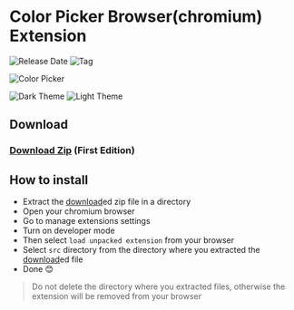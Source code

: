 # Color Picker Browser(chromium) Extension

![Release Date](https://img.shields.io/github/release-date/codeantu/color-picker-extension?color=limegreen)
![Tag](https://img.shields.io/github/tag/codeantu/color-picker-extension?color=limegreen)

![Color Picker](https://codeantu.github.io/color-picker-extension/Images/logo.png)

![Dark Theme](https://codeantu.github.io/color-picker-extension/Images/dark.png)
![Light Theme](https://codeantu.github.io/color-picker-extension/Images/light.png)

## Download

### [Download Zip](https://github.com/codeAntu/color-picker-extension/releases/download/v.1.0.0/color_picker.zip) (First Edition)

## How to install

- Extract the [download](https://github.com/codeAntu/color-picker-extension/releases/download/v.1.0.0/color_picker.zip)ed zip file in a directory
- Open your chromium browser
- Go to manage extensions settings
- Turn on developer mode
- Then select `load unpacked extension` from your browser
- Select `src` directory from the directory where you extracted the [download](https://github.com/codeAntu/color-picker-extension/releases/download/v.1.0.0/color_picker.zip)ed file
- Done 😊

> Do not delete the directory where you extracted files, otherwise the extension will be removed from your browser

